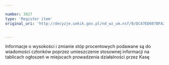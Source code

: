 ```yaml
---

number: 3827
type: 'Register item'
original_uri: 'http://decyzje.uokik.gov.pl/nd_wz_um.nsf/0/DC47ED607BFA28AFC1257A99003EC589?OpenDocument'


---
```


Informacje o wysokości i zmianie stóp procentowych podawane są do wiadomości członków poprzez umieszczenie stosownej informacji na tablicach ogłoszeń w miejscach prowadzenia działalności przez Kasę
